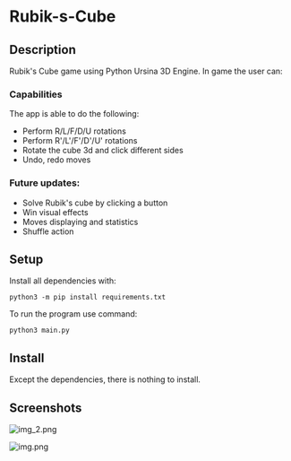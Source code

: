 # Rubik-s-Cube

## Description

Rubik's Cube game using Python Ursina 3D Engine.
In game the user can:

### Capabilities

The app is able to do the following:

- Perform R/L/F/D/U rotations
- Perform R'/L'/F'/D'/U' rotations
- Rotate the cube 3d and click different sides
- Undo, redo moves

### Future updates:

- Solve Rubik's cube by clicking a button
- Win visual effects
- Moves displaying and statistics
- Shuffle action

## Setup

Install all dependencies with:

```python3 -m pip install requirements.txt```

To run the program use command:

```python3 main.py```

## Install

Except the dependencies, there is nothing to install.

## Screenshots

![img_2.png](res/img_2.png)

![img.png](res/img_1.png)
